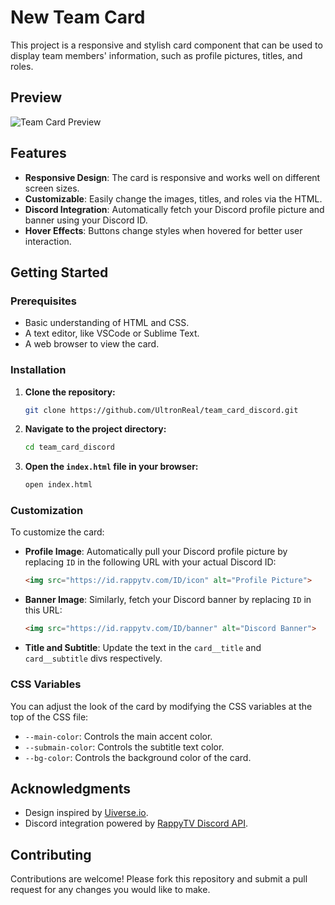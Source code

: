 # New Team Card

This project is a responsive and stylish card component that can be used to display team members' information, such as profile pictures, titles, and roles.

## Preview

![Team Card Preview](https://img.ultronprivat.media/u/bdLhvM.png)

## Features

- **Responsive Design**: The card is responsive and works well on different screen sizes.
- **Customizable**: Easily change the images, titles, and roles via the HTML.
- **Discord Integration**: Automatically fetch your Discord profile picture and banner using your Discord ID.
- **Hover Effects**: Buttons change styles when hovered for better user interaction.

## Getting Started

### Prerequisites

- Basic understanding of HTML and CSS.
- A text editor, like VSCode or Sublime Text.
- A web browser to view the card.

### Installation

1. **Clone the repository:**

    ```bash
    git clone https://github.com/UltronReal/team_card_discord.git
    ```

2. **Navigate to the project directory:**

    ```bash
    cd team_card_discord
    ```

3. **Open the `index.html` file in your browser:**

    ```bash
    open index.html
    ```

### Customization

To customize the card:

- **Profile Image**: Automatically pull your Discord profile picture by replacing `ID` in the following URL with your actual Discord ID:

    ```html
    <img src="https://id.rappytv.com/ID/icon" alt="Profile Picture">
    ```

- **Banner Image**: Similarly, fetch your Discord banner by replacing `ID` in this URL:

    ```html
    <img src="https://id.rappytv.com/ID/banner" alt="Discord Banner">
    ```

- **Title and Subtitle**: Update the text in the `card__title` and `card__subtitle` divs respectively.

### CSS Variables

You can adjust the look of the card by modifying the CSS variables at the top of the CSS file:

- `--main-color`: Controls the main accent color.
- `--submain-color`: Controls the subtitle text color.
- `--bg-color`: Controls the background color of the card.


## Acknowledgments

- Design inspired by [Uiverse.io](https://uiverse.io/).
- Discord integration powered by [RappyTV Discord API](https://id.rappytv.com/).

## Contributing

Contributions are welcome! Please fork this repository and submit a pull request for any changes you would like to make.
